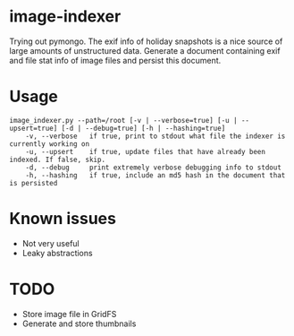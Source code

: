image-indexer
=============

Trying out pymongo. The exif info of holiday snapshots is a nice source of large amounts of unstructured data.
Generate a document containing exif and file stat info of image files and persist this document. 

Usage
=====
    image_indexer.py --path=/root [-v | --verbose=true] [-u | --upsert=true] [-d | --debug=true] [-h | --hashing=true]
        -v, --verbose   if true, print to stdout what file the indexer is currently working on
        -u, --upsert    if true, update files that have already been indexed. If false, skip.
        -d, --debug     print extremely verbose debugging info to stdout
        -h, --hashing   if true, include an md5 hash in the document that is persisted

Known issues
============
- Not very useful
- Leaky abstractions

TODO
====
- Store image file in GridFS
- Generate and store thumbnails
